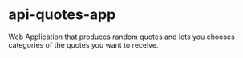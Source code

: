 # api-quotes-app

Web Application that produces random quotes and lets you chooses categories of the quotes you want to receive.
